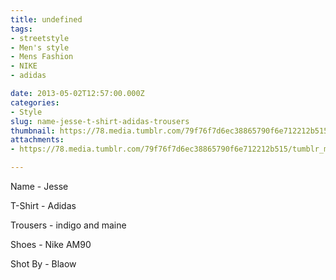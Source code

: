 ```yaml
---
title: undefined
tags:
- streetstyle
- Men's style
- Mens Fashion
- NIKE
- adidas

date: 2013-05-02T12:57:00.000Z
categories:
- Style
slug: name-jesse-t-shirt-adidas-trousers
thumbnail: https://78.media.tumblr.com/79f76f7d6ec38865790f6e712212b515/tumblr_mm840eMFxR1rhrm24o1_540.jpg
attachments:
- https://78.media.tumblr.com/79f76f7d6ec38865790f6e712212b515/tumblr_mm840eMFxR1rhrm24o1_1280.jpg

---
```


Name - Jesse 

  T-Shirt - Adidas 

  Trousers - indigo and maine 

  Shoes - Nike AM90 

  Shot By - Blaow
